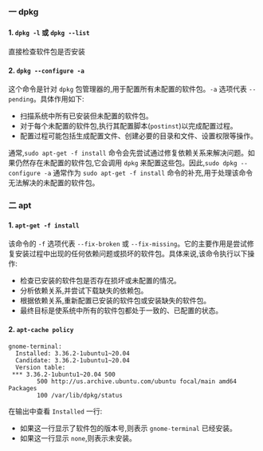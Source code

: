 ### 一 dpkg

#### 1. `dpkg -l` 或  `dpkg --list`

直接检查软件包是否安装



#### 2. `dpkg --configure -a`

这个命令是针对 `dpkg` 包管理器的,用于配置所有未配置的软件包。`-a` 选项代表 `--pending`。具体作用如下:

- 扫描系统中所有已安装但未配置的软件包。
- 对于每个未配置的软件包,执行其配置脚本(`postinst`)以完成配置过程。
- 配置过程可能包括生成配置文件、创建必要的目录和文件、设置权限等操作。

通常,`sudo apt-get -f install` 命令会先尝试通过修复依赖关系来解决问题。如果仍然存在未配置的软件包,它会调用 `dpkg` 来配置这些包。因此,`sudo dpkg --configure -a` 通常作为 `sudo apt-get -f install` 命令的补充,用于处理该命令无法解决的未配置的软件包。





### 二 apt

#### 1. `apt-get -f install`

该命令的 `-f` 选项代表 `--fix-broken` 或 `--fix-missing`。它的主要作用是尝试修复安装过程中出现的任何依赖问题或损坏的软件包。具体来说,该命令执行以下操作:

- 检查已安装的软件包是否存在损坏或未配置的情况。
- 分析依赖关系,并尝试下载缺失的依赖包。
- 根据依赖关系,重新配置已安装的软件包或安装缺失的软件包。
- 最终目标是使系统中所有的软件包都处于一致的、已配置的状态。



#### 2. `apt-cache policy`

```shell
gnome-terminal:
  Installed: 3.36.2-1ubuntu1~20.04
  Candidate: 3.36.2-1ubuntu1~20.04
  Version table:
 *** 3.36.2-1ubuntu1~20.04 500
        500 http://us.archive.ubuntu.com/ubuntu focal/main amd64 Packages
        100 /var/lib/dpkg/status
```

在输出中查看 `Installed` 一行:

- 如果这一行显示了软件包的版本号,则表示 `gnome-terminal` 已经安装。
- 如果这一行显示 `none`,则表示未安装。




